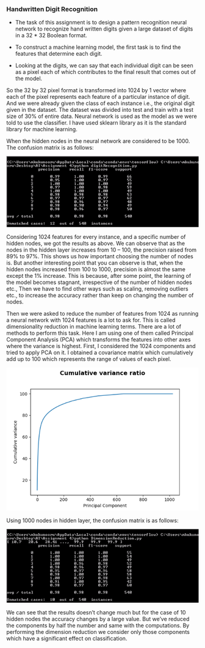 ### Handwritten Digit Recognition

* The task of this assignment is to design a pattern recognition neural network to recognize hand written digits given a large dataset of digits in a 32 * 32 Boolean format.

* To construct a machine learning model, the first task is to find the features that determine each digit.
* Looking at the digits, we can say that each individual digit can be seen as a pixel each of which contributes to the final result that comes out of the model.  

So the 32 by 32 pixel format is transformed into 1024 by 1 vector where each of the pixel represents each feature of a particular instance of digit. And we were already given the class of each instance i.e., the original digit given in the dataset. The dataset was divided into test and train with a test size of 30% of entire data. Neural network is used as the model as we were told to use the classifier. I have used sklearn library as it is the standard library for machine learning.

When the hidden nodes in the neural network are considered to be 1000. The confusion matrix is as follows:

![withoutPCA1000nodes](./withoutPCA1000nodes.png)

Considering 1024 features for every instance, and a specific number of hidden nodes, we got the results as above. We can observe that as the nodes in the hidden layer increases from 10 – 100, the precision raised from 89% to 97%. This shows us how important choosing the number of nodes is. But another interesting point that you can observe is that, when the hidden nodes increased from 100 to 1000, precision is almost the same except the 1% increase. This is because, after some point, the learning of the model becomes stagnant, irrespective of the number of hidden nodes etc., Then we have to find other ways such as scaling, removing outliers etc., to increase the accuracy rather than keep on changing the number of nodes.

Then we were asked to reduce the number of features from 1024 as running a neural network with 1024 features is a lot to ask for. This is called dimensionality reduction in machine learning terms. There are a lot of methods to perform this task. Here I am using one of them called Principal Component Analysis (PCA) which transforms the features into other axes where the variance is highest. First, I considered the 1024 components and tried to apply PCA on it. I obtained a covariance matrix which cumulatively add up to 100 which represents the range of values of each pixel.

![PCA](PCA.png)

Using 1000 nodes in hidden layer, the confusion matrix is as follows:

![withPCA1000nodes](./withPCA1000nodes.png)

We can see that the results doesn’t change much but for the case of 10 hidden nodes the accuracy changes by a large value. But we’ve reduced the components by half the number and same with the computations. By performing the dimension reduction we consider only those components which have a significant effect on classification. 
